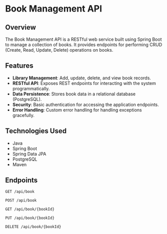 # Book Management API

## Overview
The Book Management API is a RESTful web service built using Spring Boot to manage a collection of books. It provides endpoints for performing CRUD (Create, Read, Update, Delete) operations on books.

## Features
- **Library Management**: Add, update, delete, and view book records.
- **RESTful API**: Exposes REST endpoints for interacting with the system programmatically.
- **Data Persistence**: Stores book data in a relational database (PostgreSQL).
- **Security**: Basic authentication for accessing the application endpoints.
- **Error Handling**: Custom error handling for handling exceptions gracefully.

## Technologies Used
- Java
- Spring Boot
- Spring Data JPA
- PostgreSQL
- Maven

## Endpoints
``` 
GET /api/book

POST /api/book

GET /api/book/{bookId}

PUT /api/book/{bookId}

DELETE /api/book/{bookId}
```
